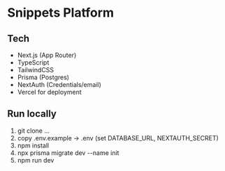 # Snippets Platform

## Tech
- Next.js (App Router)
- TypeScript
- TailwindCSS
- Prisma (Postgres)
- NextAuth (Credentials/email)
- Vercel for deployment

## Run locally
1. git clone ...
2. copy .env.example -> .env (set DATABASE_URL, NEXTAUTH_SECRET)
3. npm install
4. npx prisma migrate dev --name init
5. npm run dev
